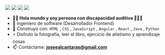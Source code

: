 [<img src="https://img.shields.io/badge/github-%2312100E.svg?&style=for-the-badge&logo=github&logoColor=white&color=black"/>](https://github.com/josealcontara)
[<img src="https://img.shields.io/badge/instagram-%2312100E.svg?&style=for-the-badge&logo=instagram&color=405DE6"/>](https://instagram.com/josealcontara) 
[<img src="https://img.shields.io/badge/linkedin-%230077B5.svg?&style=for-the-badge&logo=linkedin&logoColor=white"/>](https://www.linkedin.com/in/joseealcantaras/)
[<img src="https://img.shields.io/badge/youtube-%230077B5.svg?&style=for-the-badge&logo=youtube&logoColor=white&color=FF0000"/>](https://www.youtube.com/@josealcontara)

- **👋🏻 Hola mundo y soy persona con discapacidad auditiva </SORDO>🧏🏻‍♂️**
- 🏢 Ingeniero de software (Desarrollador Frontend)
- 🧰 Construyo con:  `HTML` , `CSS` , `JavaScript` , `Angular` , `React` , `Java` , `Python`
- ⚡ Disfruto la fotografía, leer el libro, ejercicio de atletismo y aprendizaje cosas
- 📫 Contáctame: **joseealcantaras@gmail.com**
